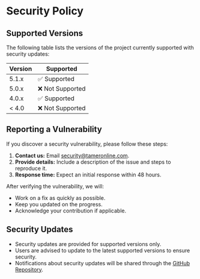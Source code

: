 # Security Policy

## Supported Versions
The following table lists the versions of the project currently supported with security updates:

| Version  | Supported          |
|----------|--------------------|
| 5.1.x    | ✅ Supported       |
| 5.0.x    | ❌ Not Supported   |
| 4.0.x    | ✅ Supported       |
| < 4.0    | ❌ Not Supported   |

## Reporting a Vulnerability
If you discover a security vulnerability, please follow these steps:
1. **Contact us:** Email [security@tameronline.com](mailto:security@tameronline.com).
2. **Provide details:** Include a description of the issue and steps to reproduce it.
3. **Response time:** Expect an initial response within 48 hours.

After verifying the vulnerability, we will:
- Work on a fix as quickly as possible.
- Keep you updated on the progress.
- Acknowledge your contribution if applicable.

## Security Updates
- Security updates are provided for supported versions only.
- Users are advised to update to the latest supported versions to ensure security.
- Notifications about security updates will be shared through the [GitHub Repository](https://github.com/TamerOnLine/MystroTamer-FastAPI-Docker).
